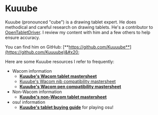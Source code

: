 # Kuuube

Kuuube (pronounced "cube") is a drawing tablet expert. He does methodical and careful research on drawing tablets. He's a contributor to [OpenTabletDriver](../../guides/drivers/opentabletdriver/). I review my content with him and a few others to help ensure accuracy.

You can find him on GitHub: [**https://github.com/Kuuuube**](https://github.com/Kuuuube)&#x20;

Here are some Kuuube resources I refer to frequently:

* Wacom information
  * [**Kuuube's Wacom tablet mastersheet**](kuuubes-wacom-tablet-mastersheet.md) &#x20;
  * [Kuuube's Wacom nib compatibility mastersheet](https://docs.google.com/spreadsheets/d/1EG\_D5l6P3wyYUyiriqUzHiNSfFCIuv5KD67ahZLmNc0/edit#gid=0) &#x20;
  * [**Kuuube's Wacom pen compatibility mastersheet**](kuuubes-wacom-pen-compatibility-mastersheet.md)  &#x20;
* Non-Wacom information
  * [**Kuuube's non-Wacom tablet mastersheet**](https://docs.google.com/spreadsheets/d/17\_chn3Zog4bxLH\_cSqKT9q8AUgtjvStt\_ejzvz2UckM) &#x20;
* osu! information
  * [**Kuuube's tablet buying guide**](kuuubes-tablet-buying-guide.md) for playing osu!
